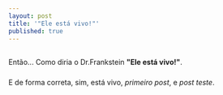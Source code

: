 ```yaml
---
layout: post
title: '"Ele está vivo!"'
published: true
---
```


##

Então... Como diria o Dr.Frankstein **"Ele está vivo!"**.

###

E de forma correta, sim, está vivo, _primeiro post_, e _post teste_.


